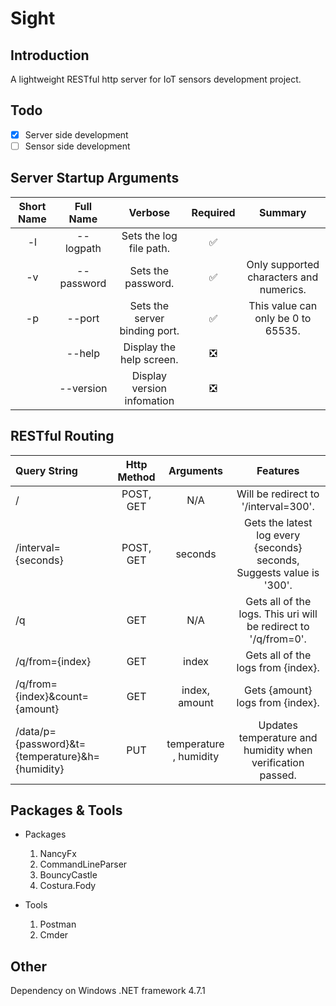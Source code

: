 ﻿# Sight 

## Introduction
A lightweight RESTful http server for IoT sensors development project.

## Todo
- [x] Server side development
- [ ] Sensor side development

## Server Startup Arguments
|Short Name|Full Name|Verbose|Required|Summary|
|:---:|:---:|:---:|:---:|:---:|
|-l|--logpath|Sets the log file path.|✅|  |
|-v|--password|Sets the password.|✅|Only supported characters and numerics.|
|-p|--port|Sets the server binding port.|✅|This value can only be 0 to 65535.
||--help|Display the help screen.|❎|
||--version|Display version infomation|❎|


## RESTful Routing

| Query String | Http Method | Arguments | Features |
|:---|:---:|:---:|:---:|
|/|POST, GET|  N/A | Will be redirect to '/interval=300'. |
|/interval=\{seconds}|POST, GET|  seconds | Gets the latest log every \{seconds} seconds, Suggests value is '300'. |
|/q|GET| N/A |Gets all of the logs. This uri will be redirect to '/q/from=0'.|
|/q/from=\{index} |GET| index |Gets all of the logs from \{index}.
|/q/from=\{index}&count=\{amount} |GET| index, amount |Gets \{amount} logs from \{index}.
|/data/p=\{password}&t=\{temperature}&h=\{humidity}|PUT|temperature , humidity|Updates temperature and humidity when verification passed.

## Packages & Tools

- Packages
  1. NancyFx
  2. CommandLineParser
  3. BouncyCastle
  4. Costura.Fody

- Tools
  1. Postman
  2. Cmder

## Other
Dependency on Windows .NET framework 4.7.1
